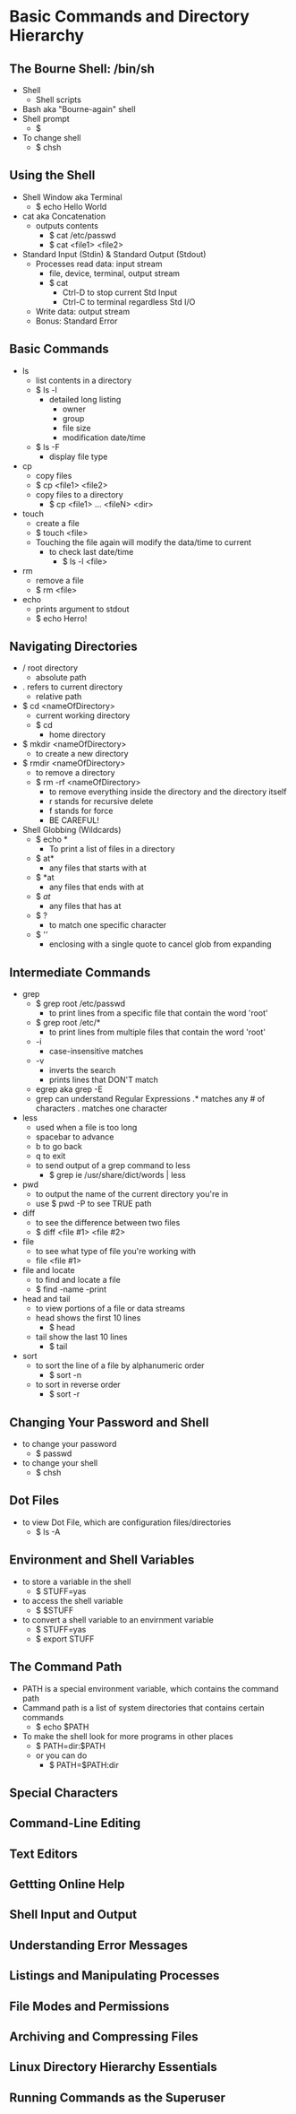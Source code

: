 # Basic Commands and Directory Hierarchy

## The Bourne Shell: /bin/sh
- Shell
    - Shell scripts
- Bash aka "Bourne-again" shell
- Shell prompt
    - $
- To change shell
    - $ chsh

## Using the Shell
- Shell Window aka Terminal
    - $ echo Hello World
- cat aka Concatenation
    - outputs contents
        - $ cat /etc/passwd
        - $ cat \<file1> \<file2>
- Standard Input (Stdin) & Standard Output (Stdout)
    - Processes read data: input stream
        - file, device, terminal, output stream
        - $ cat
            - Ctrl-D to stop current Std Input
            - Ctrl-C to terminal regardless Std I/O
    - Write data: output stream
    - Bonus: Standard Error

## Basic Commands
- ls
    - list contents in a directory
    - $ ls -l
        - detailed long listing
            - owner
            - group
            - file size
            - modification date/time
    - $ ls -F
        - display file type
- cp
    - copy files
    - $ cp \<file1> \<file2>
    - copy files to a directory
        - $ cp \<file1> ... \<fileN> \<dir>
- touch
    - create a file
    - $ touch \<file>
    - Touching the file again will modify the data/time to current
        - to check last date/time
            - $ ls -l \<file> 
- rm
    - remove a file
    - $ rm \<file>
- echo
    - prints argument to stdout
    - $ echo Herro!

## Navigating Directories
- / root directory
    - absolute path
- . refers to current directory
    - relative path
- $ cd \<nameOfDirectory>
    - current working directory
    - $ cd
        - home directory
- $ mkdir \<nameOfDirectory>
    - to create a new directory
- $ rmdir \<nameOfDirectory>
    - to remove a directory
    - $ rm -rf \<nameOfDirectory>
        - to remove everything inside the directory and the directory itself
        - r stands for recursive delete
        - f stands for force
        - BE CAREFUL!
- Shell Globbing (Wildcards)
    - $ echo *
        - To print a list of files in a directory    
    - $ at*
        - any files that starts with at
    - $ *at
        - any files that ends with at
    - $ *at*
        - any files that has at
    - $ ?
        - to match one specific character
    - $ ''
        - enclosing with a single quote to cancel glob from expanding

## Intermediate Commands
- grep
    - $ grep root /etc/passwd
        - to print lines from a specific file that contain the word 'root'
    - $ grep root /etc/*
        - to print lines from multiple files that contain the word 'root'
    - -i
        - case-insensitive matches
    - -v
        - inverts the search
        - prints lines that DON'T match
    - egrep aka grep -E
    - grep can understand Regular Expressions
        .* matches any # of characters
        . matches one character
- less
    - used when a file is too long
    - spacebar to advance
    - b to go back
    - q to exit
    - to send output of a grep command to less
        - $ grep ie /usr/share/dict/words | less
- pwd
    - to output the name of the current directory you're in
    - use $ pwd -P to see TRUE path
- diff
    - to see the difference between two files
    - $ diff <file #1> <file #2>
- file
    - to see what type of file you're working with
    - file <file #1>
- file and locate
    - to find and locate a file 
    - $ find <name of directory> -name <name of file> -print
- head and tail
    - to view portions of a file or data streams
    - head shows the first 10 lines
         - $ head <name of file>
    - tail show the last 10 lines
        - $ tail <name of file>
- sort
    - to sort the line of a file by alphanumeric order
        - $ sort <name of file> -n 
    - to sort in reverse order
        - $ sort <name of file> -r

## Changing Your Password and Shell
- to change your password
    - $ passwd
- to change your shell
    - $ chsh

## Dot Files
- to view Dot File, which are configuration files/directories
    - $ ls -A

## Environment and Shell Variables
- to store a variable in the shell
    - $ STUFF=yas
- to access the shell variable
    - $ $STUFF
- to convert a shell variable to an envirnment variable
    - $ STUFF=yas
    - $ export STUFF

## The Command Path
- PATH is a special environment variable, which contains the command path
- Cammand path is a list of system directories that contains certain commands
    - $ echo $PATH
- To make the shell look for more programs in other places
    - $ PATH=dir:$PATH
    - or you can do
        - $ PATH=$PATH:dir

## Special Characters

## Command-Line Editing

## Text Editors

## Gettting Online Help

## Shell Input and Output

## Understanding Error Messages

## Listings and Manipulating Processes

## File Modes and Permissions

## Archiving and Compressing Files

## Linux Directory Hierarchy Essentials

## Running Commands as the Superuser
